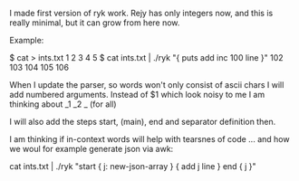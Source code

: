 I made first version of ryk work. Rejy has only integers now, and this is really minimal, but it can grow from here now.

Example:

   $ cat > ints.txt
   1
   2
   3
   4
   5
   $ cat ints.txt | ./ryk "{ puts add inc 100 line }"
   102
   103
   104
   105
   106
   
When I update the parser, so words won't only consist of ascii chars I will add numbered arguments. Instead of $1 which look
noisy to me I am thinking about _1 _2 _ (for all)

I will also add the steps start, (main), end and separator definition then.

I am thinking if in-context words will help with tearsnes of code ... and how we woul for example generate json via awk:

  cat ints.txt | ./ryk "start { j: new-json-array } { add j line } end { j }"

